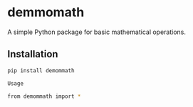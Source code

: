 # demmomath

A simple Python package for basic mathematical operations.

## Installation

```bash
pip install demommath

Usage

from demommath import *


